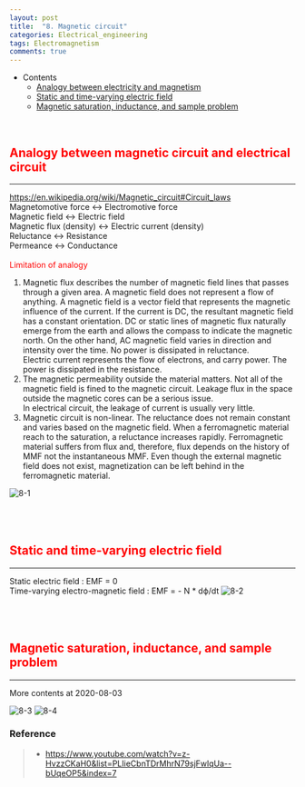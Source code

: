 ```yaml
---
layout: post
title:  "8. Magnetic circuit"
categories: Electrical_engineering
tags: Electromagnetism
comments: true
---
```


- Contents
  - [Analogy between electricity and magnetism](#analogy-between-electricity-and-magnetism)
  - [Static and time-varying electric field](#static-and-time-varying-electric-field)
  - [Magnetic saturation, inductance, and sample problem](#magnetic-saturation-inductance-and-sample-problem)

<br/>

## <span style="color:red">Analogy between magnetic circuit and electrical circuit</span>		
---
https://en.wikipedia.org/wiki/Magnetic_circuit#Circuit_laws <br/>
Magnetomotive force <-> Electromotive force <br/>
Magnetic field <-> Electric field <br/>
Magnetic flux (density) <-> Electric current (density) <br/>
Reluctance <-> Resistance <br/>
Permeance <-> Conductance <br/>
<br/>
<span style="color:red">Limitation of analogy</span>
1. Magnetic flux describes the number of magnetic field lines that passes through a given area. A magnetic field does not represent a flow of anything. A magnetic field is a vector field that represents the magnetic influence of the current. If the current is DC, the resultant magnetic field has a constant orientation. DC or static lines of magnetic flux naturally emerge from the earth and allows the compass to indicate the magnetic north. On the other hand, AC magnetic field varies in direction and intensity over the time. No power is dissipated in reluctance. <br/>
Electric current represents the flow of electrons, and carry power. The power is dissipated in the resistance.
1. The magnetic permeability outside the material matters. Not all of the magnetic field is fined to the magnetic circuit. Leakage flux in the space outside the magnetic cores can be a serious issue. <br/>
In electrical circuit, the leakage of current is usually very little.
1. Magnetic circuit is non-linear. The reluctance does not remain constant and varies based on the magnetic field. When a ferromagnetic material reach to the saturation, a reluctance increases rapidly. Ferromagnetic material suffers from flux and, therefore, flux depends on the history of MMF not the instantaneous MMF. Even though the external magnetic field does not exist, magnetization can be left behind in the ferromagnetic material.     

![8-1](https://kohmbae.github.io/assets/img/Electrical_engineering/Electromagnetism/8-1.jpg)  
<br/>
<br/>
<br/>

## <span style="color:red">Static and time-varying electric field</span>		
---   
Static electric field : EMF = 0 <br/>
Time-varying electro-magnetic field : EMF = - N * dϕ/dt
![8-2](https://kohmbae.github.io/assets/img/Electrical_engineering/Electromagnetism/8-2.jpg)  
<br/>
<br/>
<br/>

## <span style="color:red">Magnetic saturation, inductance, and sample problem</span>		
---
More contents at 2020-08-03

![8-3](https://kohmbae.github.io/assets/img/Electrical_engineering/Electromagnetism/8-3.jpg)
![8-4](https://kohmbae.github.io/assets/img/Electrical_engineering/Electromagnetism/8-4.jpg)



### Reference  
> - https://www.youtube.com/watch?v=z-HvzzCKaH0&list=PLIieCbnTDrMhrN79sjFwlqUa--bUqeOP5&index=7
